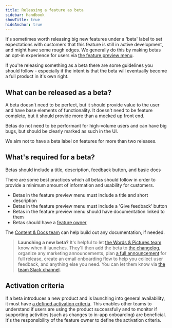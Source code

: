 ```yaml
---
title: Releasing a feature as beta
sidebar: Handbook
showTitle: true
hideAnchor: true
---
```


It's sometimes worth releasing big new features under a 'beta' label to set expectations with customers that this feature is still in active development, and might have some rough edges. We generally do this by making betas an opt-in experience for users via [the feature preview menu](http://app.posthog.com/home#panel=feature-previews).

If you're releasing something as a beta there are some guidelines you should follow - especially if the intent is that the beta will eventually become a full product in it's own right. 

## What can be released as a beta?
A beta doesn't need to be perfect, but it should provide value to the user and have base elements of functionality. It doesn't need to be feature complete, but it should provide more than a mocked up front end. 

Betas do not need to be performant for high-volume users and can have big bugs, but should be clearly marked as such in the UI. 

We aim not to have a beta label on features for more than two releases. 

## What's required for a beta?

<CloudinaryImage
  src="https://res.cloudinary.com/dmukukwp6/image/upload/goodbeta_daa2ddca2a.pngg"
  alt="An example of a good beta"
  className="dark:hidden"
/>
<CloudinaryImage
  src="https://res.cloudinary.com/dmukukwp6/image/upload/goodbeta_dark_1dd8b2e833.png"
  alt="An example of a good beta"
  className="hidden dark:block"
/> 
<Caption>Betas should include a title, description, feedback button, and basic docs</Caption>

There are some best practices which all betas should follow in order to provide a minimum amount of information and usability for customers.

- Betas in the feature preview menu must include a title and short description
- Betas in the feature preview menu must include a 'Give feedback' button
- Betas in the feature preview menu should have documentation linked to them 
- Betas should have a [feature owner](/handbook/engineering/feature-ownership)

The [Content & Docs team](/teams/marketing) can help build out any documentation, if needed. 

> **Launching a new beta?** It's helpful to let [the Words & Pictures team](/teams/words-pictures) know when it launches. They'll then add the beta to [the changelog](https://posthog.com/changelog/), organize any marketing announcements, plan [a full announcement](https://github.com/PostHog/meta/issues/new?template=launch-plan-.md) for full release, create an email onboarding flow to help you collect user feedback, and anything else you need. You can let them know via [the team Slack channel](https://posthog.slack.com/archives/C083V7C6GKE).

## Activation criteria

If a beta introduces a new product and is launching into general availability, it must have [a defined activation criteria](/handbook/growth/growth-engineering/product-intents). This enables other teams to understand if users are using the product successfully and to monitor if supporting activities (such as changes to in-app onboarding) are beneficial. It's the responsibility of the feature owner to define the activation criteria. 
